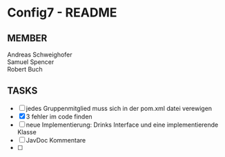 # Config7 - README

## MEMBER
Andreas Schweighofer\
Samuel Spencer\
Robert Buch

## TASKS
- [ ] jedes Gruppenmitglied muss sich in der pom.xml datei verewigen
- [X] 3 fehler im code finden
- [ ] neue Implementierung: Drinks Interface und eine implementierende Klasse
- [ ] JavDoc Kommentare 
- [ ] 

